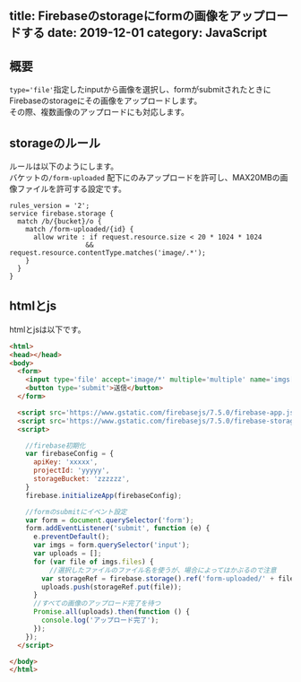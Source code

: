 title: Firebaseのstorageにformの画像をアップロードする
date: 2019-12-01
category: JavaScript
---

## 概要

`type='file'`指定したinputから画像を選択し、formがsubmitされたときにFirebaseのstorageにその画像をアップロードします。  
その際、複数画像のアップロードにも対応します。

## storageのルール

ルールは以下のようにします。  
バケットの`/form-uploaded` 配下にのみアップロードを許可し、MAX20MBの画像ファイルを許可する設定です。

```
rules_version = '2';
service firebase.storage {
  match /b/{bucket}/o {
    match /form-uploaded/{id} {
      allow write : if request.resource.size < 20 * 1024 * 1024
                   && request.resource.contentType.matches('image/.*');
    }
  }
}

```

## htmlとjs

htmlとjsは以下です。  

```html
<html>
<head></head>
<body>
  <form>
    <input type='file' accept='image/*' multiple='multiple' name='imgs[]'>
    <button type='submit'>送信</button>
  </form>

  <script src='https://www.gstatic.com/firebasejs/7.5.0/firebase-app.js'></script>
  <script src='https://www.gstatic.com/firebasejs/7.5.0/firebase-storage.js'></script>
  <script>

    //firebase初期化
    var firebaseConfig = {
      apiKey: 'xxxxx',
      projectId: 'yyyyy',
      storageBucket: 'zzzzzz',
    }
    firebase.initializeApp(firebaseConfig);

    //formのsubmitにイベント設定
    var form = document.querySelector('form');
    form.addEventListener('submit', function (e) {
      e.preventDefault();
      var imgs = form.querySelector('input');
      var uploads = [];
      for (var file of imgs.files) {
          //選択したファイルのファイル名を使うが、場合によってはかぶるので注意
        var storageRef = firebase.storage().ref('form-uploaded/' + file.name);
        uploads.push(storageRef.put(file));
      }
      //すべての画像のアップロード完了を待つ
      Promise.all(uploads).then(function () {
        console.log('アップロード完了');
      });
    });
  </script>

</body>
</html>

```